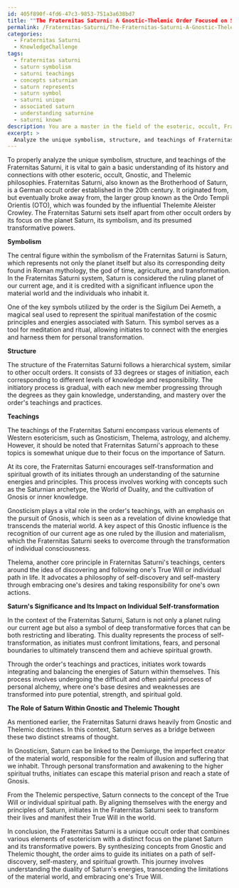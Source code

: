 ```yaml
---
id: 405f890f-4fd6-47c3-9853-751a3a638bd7
title: ""The Fraternitas Saturni: A Gnostic-Thelemic Order Focused on Saturn's Transformative Power""
permalink: /Fraternitas-Saturni/The-Fraternitas-Saturni-A-Gnostic-Thelemic-Order-Focused-on-Saturns-Transformative-Power/
categories:
  - Fraternitas Saturni
  - KnowledgeChallenge
tags:
  - fraternitas saturni
  - saturn symbolism
  - saturni teachings
  - concepts saturnian
  - saturn represents
  - saturn symbol
  - saturni unique
  - associated saturn
  - understanding saturnine
  - saturni known
description: You are a master in the field of the esoteric, occult, Fraternitas Saturni and Education. You are a writer of tests, challenges, textbooks and deep knowledge on Fraternitas Saturni for initiates and students to gain deep insights and understanding from. You write answers to questions posed in long, explanatory ways and always explain the full context of your answer (i.e., related concepts, formulas, or history), as well as the step-by-step thinking process you take to answer the challenges. Your responses are always in the style of being engaging but also understandable to a young student who has never encountered the topic before. Summarize the key themes, ideas, and conclusions at the end.
excerpt: > 
  Analyze the unique symbolism, structure, and teachings of Fraternitas Saturni, and explain the significance of Saturn, its impact on individual self-transformation, and the role it plays within the context of Gnostic and Thelemic thought.
---
```

To properly analyze the unique symbolism, structure, and teachings of the Fraternitas Saturni, it is vital to gain a basic understanding of its history and connections with other esoteric, occult, Gnostic, and Thelemic philosophies. Fraternitas Saturni, also known as the Brotherhood of Saturn, is a German occult order established in the 20th century. It originated from, but eventually broke away from, the larger group known as the Ordo Templi Orientis (OTO), which was founded by the influential Thelemite Aleister Crowley. The Fraternitas Saturni sets itself apart from other occult orders by its focus on the planet Saturn, its symbolism, and its presumed transformative powers.

**Symbolism**

The central figure within the symbolism of the Fraternitas Saturni is Saturn, which represents not only the planet itself but also its corresponding deity found in Roman mythology, the god of time, agriculture, and transformation. In the Fraternitas Saturni system, Saturn is considered the ruling planet of our current age, and it is credited with a significant influence upon the material world and the individuals who inhabit it.

One of the key symbols utilized by the order is the Sigilum Dei Aemeth, a magical seal used to represent the spiritual manifestation of the cosmic principles and energies associated with Saturn. This symbol serves as a tool for meditation and ritual, allowing initiates to connect with the energies and harness them for personal transformation.

**Structure**

The structure of the Fraternitas Saturni follows a hierarchical system, similar to other occult orders. It consists of 33 degrees or stages of initiation, each corresponding to different levels of knowledge and responsibility. The initiatory process is gradual, with each new member progressing through the degrees as they gain knowledge, understanding, and mastery over the order's teachings and practices.

**Teachings**

The teachings of the Fraternitas Saturni encompass various elements of Western esotericism, such as Gnosticism, Thelema, astrology, and alchemy. However, it should be noted that Fraternitas Saturni's approach to these topics is somewhat unique due to their focus on the importance of Saturn.

At its core, the Fraternitas Saturni encourages self-transformation and spiritual growth of its initiates through an understanding of the saturnine energies and principles. This process involves working with concepts such as the Saturnian archetype, the World of Duality, and the cultivation of Gnosis or inner knowledge.

Gnosticism plays a vital role in the order's teachings, with an emphasis on the pursuit of Gnosis, which is seen as a revelation of divine knowledge that transcends the material world. A key aspect of this Gnostic influence is the recognition of our current age as one ruled by the illusion and materialism, which the Fraternitas Saturni seeks to overcome through the transformation of individual consciousness.

Thelema, another core principle in Fraternitas Saturni's teachings, centers around the idea of discovering and following one's True Will or individual path in life. It advocates a philosophy of self-discovery and self-mastery through embracing one's desires and taking responsibility for one's own actions.

**Saturn's Significance and Its Impact on Individual Self-transformation**

In the context of the Fraternitas Saturni, Saturn is not only a planet ruling our current age but also a symbol of deep transformative forces that can be both restricting and liberating. This duality represents the process of self-transformation, as initiates must confront limitations, fears, and personal boundaries to ultimately transcend them and achieve spiritual growth.

Through the order's teachings and practices, initiates work towards integrating and balancing the energies of Saturn within themselves. This process involves undergoing the difficult and often painful process of personal alchemy, where one's base desires and weaknesses are transformed into pure potential, strength, and spiritual gold.

**The Role of Saturn Within Gnostic and Thelemic Thought**

As mentioned earlier, the Fraternitas Saturni draws heavily from Gnostic and Thelemic doctrines. In this context, Saturn serves as a bridge between these two distinct streams of thought.

In Gnosticism, Saturn can be linked to the Demiurge, the imperfect creator of the material world, responsible for the realm of illusion and suffering that we inhabit. Through personal transformation and awakening to the higher spiritual truths, initiates can escape this material prison and reach a state of Gnosis.

From the Thelemic perspective, Saturn connects to the concept of the True Will or individual spiritual path. By aligning themselves with the energy and principles of Saturn, initiates in the Fraternitas Saturni seek to transform their lives and manifest their True Will in the world.

In conclusion, the Fraternitas Saturni is a unique occult order that combines various elements of esotericism with a distinct focus on the planet Saturn and its transformative powers. By synthesizing concepts from Gnostic and Thelemic thought, the order aims to guide its initiates on a path of self-discovery, self-mastery, and spiritual growth. This journey involves understanding the duality of Saturn's energies, transcending the limitations of the material world, and embracing one's True Will.
